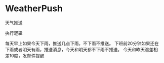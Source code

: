 # WeatherPush
天气推送

执行逻辑

每天早上如果今天下雨，推送几点下雨，不下雨不推送。
下班前20分钟如果还在下雨或者明天有雨，推送消息，今天和明天都不下雨不推送。
今天和昨天温差相差10度，发邮件提醒
